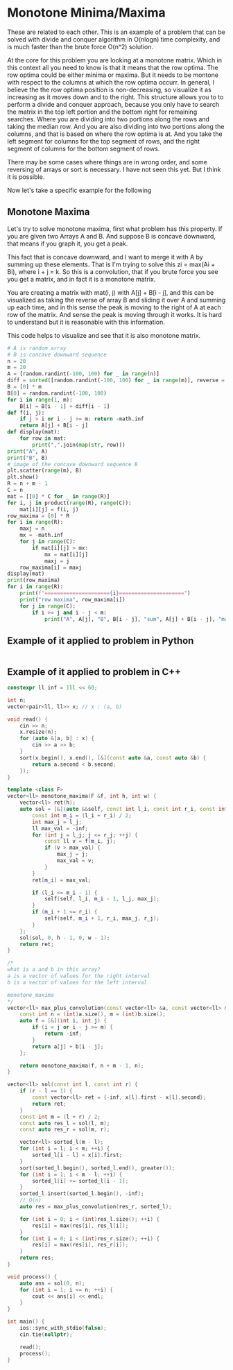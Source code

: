# Monotone Minima/Maxima

These are related to each other.  This is an example of a problem that can be solved with divide and conquer algorithm in O(nlogn) time complexity, and is much faster than the brute force O(n^2) solution.  

At the core for this problem you are looking at a monotone matrix.  Which in this context all you need to know is that it means that the row optima.  The row optima could be either minima or maxima.  But it needs to be montone with respect to the columns at which the row optima occurr.  In general, I believe the the row optima position is non-decreasing, so visualize it as increasing as it moves down and to the right.  This structure allows you to to perform a divide and conquer approach, because you only have to search the matrix in the top left portion and the bottom right for remaining searches.  Where you are dividing into two portions along the rows and taking the median row.  And you are also dividing into two portions along the columns, and that is based on where the row optima is at.  And you take the left segment for columns for the top segment of rows, and the right segment of columns for the bottom segment of rows. 

There may be some cases where things are in wrong order, and some reversing of arrays or sort is necessary.  I have not seen this yet. But I think it is possible.

Now let's take a specific example for the following

## Monotone Maxima

Let's try to solve monotone maxima, first what problem has this property.  If you are given two Arrays A and B.  And suppose B is concave downward, that means if you graph it, you get a peak. 

This fact that is concave downward, and I want to merge it with A by summing up these elements.  That is I'm trying to solve this zi = max(Ai + Bi), where i + j = k.  So this is a convolution, that if you brute force you see you get a matrix, and in fact it is a monotone matrix. 

You are creating a matrix with mat(i, j) with A[j] + B[i - j],  and this can be visualized as taking the reverse of array B and sliding it over A and summing up each time, and in this sense the peak is moving to the right of A at each row of the matrix. And sense the peak is moving through it works.  It is hard to understand but it is reasonable with this information. 

This code helps to visualize and see that it is also monotone matrix. 

```py
# A is random array
# B is concave downward sequence
n = 20
m = 20
A = [random.randint(-100, 100) for _ in range(n)]
diff = sorted([random.randint(-100, 100) for _ in range(m)], reverse = True)
B = [0] * m
B[0] = random.randint(-100, 100)
for i in range(1, m):
    B[i] = B[i - 1] + diff[i - 1]
def f(i, j):
    if j > i or i - j >= m: return -math.inf
    return A[j] + B[i - j]
def display(mat):
    for row in mat:
        print(",".join(map(str, row)))
print("A", A)
print("B", B)
# image of the concave downward sequence B
plt.scatter(range(m), B)
plt.show()
R = n + m - 1
C = n
mat = [[0] * C for _ in range(R)]
for i, j in product(range(R), range(C)):
    mat[i][j] = f(i, j)
row_maxima = [0] * R
for i in range(R):
    maxj = n 
    mx = -math.inf
    for j in range(C):
        if mat[i][j] > mx:
            mx = mat[i][j]
            maxj = j
    row_maxima[i] = maxj
display(mat)
print(row_maxima)
for i in range(R):
    print(f"====================={i}=====================")
    print("row maxima", row_maxima[i])
    for j in range(C):
        if i >= j and i - j < m:
            print("A", A[j], "B", B[i - j], "sum", A[j] + B[i - j], "mat", mat[i][j])
```

## Example of it applied to problem in Python

```py

```

## Example of it applied to problem in C++

```cpp
constexpr ll inf = 1ll << 60;

int n;
vector<pair<ll, ll>> x; // x : (a, b)

void read() {
    cin >> n;
    x.resize(n);
    for (auto &[a, b] : x) {
        cin >> a >> b;
    }
    sort(x.begin(), x.end(), [&](const auto &a, const auto &b) {
        return a.second < b.second;
    });
}

template <class F>
vector<ll> monotone_maxima(F &f, int h, int w) {
    vector<ll> ret(h);
    auto sol = [&](auto &&self, const int l_i, const int r_i, const int l_j, const int r_j) -> void {
        const int m_i = (l_i + r_i) / 2;
        int max_j = l_j;
        ll max_val = -inf;
        for (int j = l_j; j <= r_j; ++j) {
            const ll v = f(m_i, j);
            if (v > max_val) {
                max_j = j;
                max_val = v;
            }
        }
        ret[m_i] = max_val;

        if (l_i <= m_i - 1) {
            self(self, l_i, m_i - 1, l_j, max_j);
        }
        if (m_i + 1 <= r_i) {
            self(self, m_i + 1, r_i, max_j, r_j);
        }
    };
    sol(sol, 0, h - 1, 0, w - 1);
    return ret;
}

/*
what is a and b in this array? 
a is a vector of values for the right interval
b is a vector of values for the left interval

monotone_maxima
*/
vector<ll> max_plus_convolution(const vector<ll> &a, const vector<ll> &b) {
    const int n = (int)a.size(), m = (int)b.size();
    auto f = [&](int i, int j) {
        if (i < j or i - j >= m) {
            return -inf;
        }
        return a[j] + b[i - j];
    };

    return monotone_maxima(f, n + m - 1, n);
}

vector<ll> sol(const int l, const int r) {
    if (r - l == 1) {
        const vector<ll> ret = {-inf, x[l].first - x[l].second};
        return ret;
    }
    const int m = (l + r) / 2;
    const auto res_l = sol(l, m);
    const auto res_r = sol(m, r);

    vector<ll> sorted_l(m - l);
    for (int i = l; i < m; ++i) {
        sorted_l[i - l] = x[i].first;
    }
    sort(sorted_l.begin(), sorted_l.end(), greater());
    for (int i = 1; i < m - l; ++i) {
        sorted_l[i] += sorted_l[i - 1];
    }
    sorted_l.insert(sorted_l.begin(), -inf);
    // O(n)
    auto res = max_plus_convolution(res_r, sorted_l);

    for (int i = 0; i < (int)res_l.size(); ++i) {
        res[i] = max(res[i], res_l[i]);
    }
    for (int i = 0; i < (int)res_r.size(); ++i) {
        res[i] = max(res[i], res_r[i]);
    }
    return res;
}

void process() {
    auto ans = sol(0, n);
    for (int i = 1; i <= n; ++i) {
        cout << ans[i] << endl;
    }
}

int main() {
    ios::sync_with_stdio(false);
    cin.tie(nullptr);

    read();
    process();
}
```